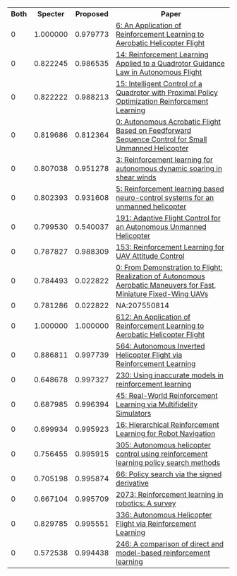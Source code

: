 <html><table><tr>
<th>Both</th>
<th>Specter</th>
<th>Proposed</th>
<th>Paper</th>
</tr>
<tr>
<td>0</td>
<td>1.000000</td>
<td>0.979773</td>
<td><a href="https://www.semanticscholar.org/paper/7d2c07c0a2ce91ab9036cf7d1d7e577b7f00a391">6: An Application of Reinforcement Learning to Aerobatic Helicopter Flight</a></td>
</tr>
<tr>
<td>0</td>
<td>0.822245</td>
<td>0.986535</td>
<td><a href="https://www.semanticscholar.org/paper/2e4719a84d2a75421af5991d8c223c301401fdeb">14: Reinforcement Learning Applied to a Quadrotor Guidance Law in Autonomous Flight</a></td>
</tr>
<tr>
<td>0</td>
<td>0.822222</td>
<td>0.988213</td>
<td><a href="https://www.semanticscholar.org/paper/b6af99d5a7d0e39e8127089d248222b6432c83f2">15: Intelligent Control of a Quadrotor with Proximal Policy Optimization Reinforcement Learning</a></td>
</tr>
<tr>
<td>0</td>
<td>0.819686</td>
<td>0.812364</td>
<td><a href="https://www.semanticscholar.org/paper/ad6e02ac7d26242197201f150737c2b7341501f3">0: Autonomous Acrobatic Flight Based on Feedforward Sequence Control for Small Unmanned Helicopter</a></td>
</tr>
<tr>
<td>0</td>
<td>0.807038</td>
<td>0.951278</td>
<td><a href="https://www.semanticscholar.org/paper/47ae72d87889914f43910473ee0dda7f3241e562">3: Reinforcement learning for autonomous dynamic soaring in shear winds</a></td>
</tr>
<tr>
<td>0</td>
<td>0.802393</td>
<td>0.931608</td>
<td><a href="https://www.semanticscholar.org/paper/073ff94af7c7df548482498f483bacbf47db0d3f">5: Reinforcement learning based neuro-control systems for an unmanned helicopter</a></td>
</tr>
<tr>
<td>0</td>
<td>0.799530</td>
<td>0.540037</td>
<td><a href="https://www.semanticscholar.org/paper/1b812d6dc5059afec3998bb8be615ec703734a79">191: Adaptive Flight Control for an Autonomous Unmanned Helicopter</a></td>
</tr>
<tr>
<td>0</td>
<td>0.787827</td>
<td>0.988309</td>
<td><a href="https://www.semanticscholar.org/paper/b223b7d1dc76be5591bc261e9550ae4d168b6222">153: Reinforcement Learning for UAV Attitude Control</a></td>
</tr>
<tr>
<td>0</td>
<td>0.784493</td>
<td>0.022822</td>
<td><a href="https://www.semanticscholar.org/paper/da3380eeb1a9e5a5314facc5e8d95bd0dac2ad10">0: From Demonstration to Flight: Realization of Autonomous Aerobatic Maneuvers for Fast, Miniature Fixed-Wing UAVs</a></td>
</tr>
<tr>
<td>0</td>
<td>0.781286</td>
<td>0.022822</td>
<td>NA:207550814</td>
</tr>
<tr>
<td>0</td>
<td>1.000000</td>
<td>1.000000</td>
<td><a href="https://www.semanticscholar.org/paper/0bfbdafdfbcc268860fe54ae4d8f08d487bcc762">612: An Application of Reinforcement Learning to Aerobatic Helicopter Flight</a></td>
</tr>
<tr>
<td>0</td>
<td>0.886811</td>
<td>0.997739</td>
<td><a href="https://www.semanticscholar.org/paper/5e405b71a021238cb612bfc65b77baa09a245073">564: Autonomous Inverted Helicopter Flight via Reinforcement Learning</a></td>
</tr>
<tr>
<td>0</td>
<td>0.648678</td>
<td>0.997327</td>
<td><a href="https://www.semanticscholar.org/paper/30d8e493ae35a64b2bebbe6ec90dc190488f82fa">230: Using inaccurate models in reinforcement learning</a></td>
</tr>
<tr>
<td>0</td>
<td>0.687985</td>
<td>0.996394</td>
<td><a href="https://www.semanticscholar.org/paper/17237d9d360d93f8ad80efd4d9a78e0a16d268a4">45: Real-World Reinforcement Learning via Multifidelity Simulators</a></td>
</tr>
<tr>
<td>0</td>
<td>0.699934</td>
<td>0.995923</td>
<td><a href="https://www.semanticscholar.org/paper/e5e2d2228a01b889cc836bd153cde3e933fc2b68">16: Hierarchical Reinforcement Learning for Robot Navigation</a></td>
</tr>
<tr>
<td>0</td>
<td>0.756455</td>
<td>0.995915</td>
<td><a href="https://www.semanticscholar.org/paper/84b23b154ef3083839a4da8c460a1e1c110ea63b">305: Autonomous helicopter control using reinforcement learning policy search methods</a></td>
</tr>
<tr>
<td>0</td>
<td>0.705198</td>
<td>0.995874</td>
<td><a href="https://www.semanticscholar.org/paper/9d50ac653101495d289d436d9feba29ac17bb6c7">66: Policy search via the signed derivative</a></td>
</tr>
<tr>
<td>0</td>
<td>0.667104</td>
<td>0.995709</td>
<td><a href="https://www.semanticscholar.org/paper/65438e0ba226c1f97bd8a36333ebc3297b1a32fd">2073: Reinforcement learning in robotics: A survey</a></td>
</tr>
<tr>
<td>0</td>
<td>0.829785</td>
<td>0.995551</td>
<td><a href="https://www.semanticscholar.org/paper/13e2d5c4d39bc58b42f9004e5b03905f847dfa0f">336: Autonomous Helicopter Flight via Reinforcement Learning</a></td>
</tr>
<tr>
<td>0</td>
<td>0.572538</td>
<td>0.994438</td>
<td><a href="https://www.semanticscholar.org/paper/936a67aad36a9d9a7799237f0499d2f588d6e8ba">246: A comparison of direct and model-based reinforcement learning</a></td>
</tr>
</table></html>
